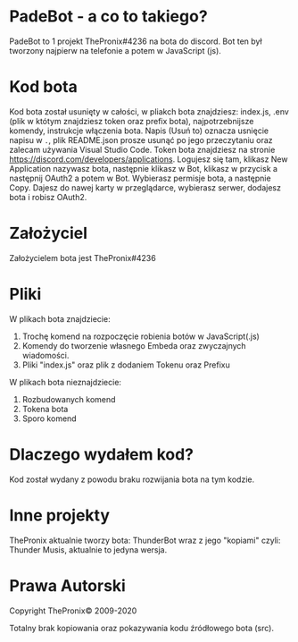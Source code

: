 # PadeBot - a co to takiego?

PadeBot to 1 projekt ThePronix#4236 na bota do discord. Bot ten był tworzony najpierw na telefonie a potem w JavaScript (js).

# Kod bota

Kod bota został usunięty w całości, w pliakch bota znajdziesz: index.js, .env (plik w któtym znajdziesz token oraz prefix bota), najpotrzebnijsze komendy, instrukcje włączenia bota. Napis (Usuń to) oznacza usnięcie napisu w `.`, plik README.json prosze usunąć po jego przeczytaniu oraz zalecam używania Visual Studio Code. Token bota znajdziesz na stronie https://discord.com/developers/applications. Logujesz się tam, klikasz New Application nazywasz bota, następnie klikasz w Bot, klikasz w przycisk a następnij OAuth2 a potem w Bot. Wybierasz permisje bota, a następnie Copy. Dajesz do nawej karty w przeglądarce, wybierasz serwer, dodajesz bota i robisz OAuth2.

# Założyciel

Założycielem bota jest ThePronix#4236

# Pliki

W plikach bota znajdziecie:
1. Trochę komend na rozpoczęcie robienia botów w JavaScript(.js)
2. Komendy do tworzenie własnego Embeda oraz zwyczajnych wiadomości.
3. Pliki "index.js" oraz plik z dodaniem Tokenu oraz Prefixu

W plikach bota nieznajdziecie:
1. Rozbudowanych komend
2. Tokena bota
3. Sporo komend

# Dlaczego wydałem kod?

Kod został wydany z powodu braku rozwijania bota na tym kodzie.

# Inne projekty

ThePronix aktualnie tworzy bota: ThunderBot wraz z jego "kopiami"
czyli: Thunder Musis, aktualnie to jedyna wersja.


# Prawa Autorski

Copyright ThePronix© 2009-2020

Totalny brak kopiowania oraz pokazywania kodu źródłowego bota (src).
